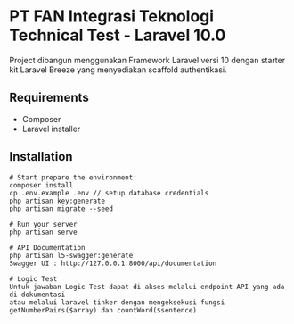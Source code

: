 # PT FAN Integrasi Teknologi Technical Test - Laravel 10.0
Project dibangun menggunakan Framework Laravel versi 10 dengan starter kit Laravel Breeze yang menyediakan scaffold authentikasi.

## Requirements

- Composer
- Laravel installer

## Installation

```
# Start prepare the environment:
composer install
cp .env.example .env // setup database credentials
php artisan key:generate
php artisan migrate --seed

# Run your server
php artisan serve

# API Documentation
php artisan l5-swagger:generate
Swagger UI : http://127.0.0.1:8000/api/documentation

# Logic Test
Untuk jawaban Logic Test dapat di akses melalui endpoint API yang ada di dokumentasi
atau melalui laravel tinker dengan mengeksekusi fungsi getNumberPairs($array) dan countWord($sentence)


